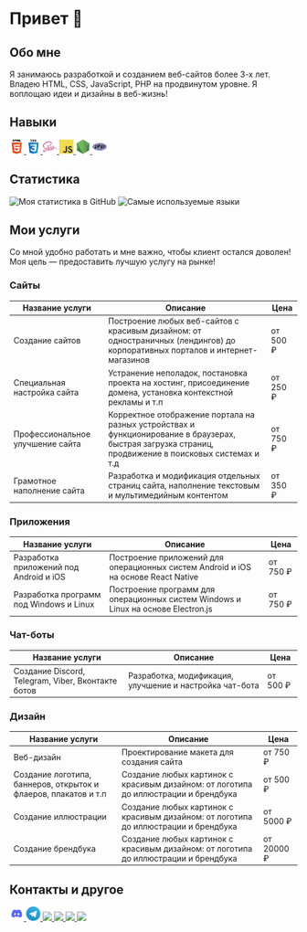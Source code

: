 # Привет 👋

## Обо мне
Я занимаюсь разработкой и созданием веб-сайтов более 3-х лет. Владею HTML, CSS, JavaScript, PHP на продвинутом уровне. Я воплощаю идеи и дизайны в веб-жизнь!

## Навыки
<a href="https://developer.mozilla.org/ru/docs/Web/HTML">
  <code><img height="25" src="https://raw.githubusercontent.com/github/explore/80688e429a7d4ef2fca1e82350fe8e3517d3494d/topics/html/html.png"></code>
</a>
<a href="https://developer.mozilla.org/ru/docs/Web/CSS">
  <code><img height="25" src="https://raw.githubusercontent.com/github/explore/80688e429a7d4ef2fca1e82350fe8e3517d3494d/topics/css/css.png"></code>
</a>
<a href="https://sass-scss.ru/">
  <code><img height="25" src="https://raw.githubusercontent.com/github/explore/80688e429a7d4ef2fca1e82350fe8e3517d3494d/topics/sass/sass.png"></code>
</a>
<a href="https://developer.mozilla.org/ru/docs/Web/JavaScript">
  <code><img height="25" src="https://raw.githubusercontent.com/github/explore/80688e429a7d4ef2fca1e82350fe8e3517d3494d/topics/javascript/javascript.png"></code>
</a>
<a href="https://nodejs.org/ru/">
  <code><img height="25" src="https://raw.githubusercontent.com/github/explore/80688e429a7d4ef2fca1e82350fe8e3517d3494d/topics/nodejs/nodejs.png"></code>
</a>
<a href="https://www.php.net/">
  <code><img height="25" src="https://raw.githubusercontent.com/github/explore/80688e429a7d4ef2fca1e82350fe8e3517d3494d/topics/php/php.png"></code>
</a>

## Статистика
![Моя статистика в GitHub](https://github-readme-stats.vercel.app/api?username=wwyynnee&show_icons=true&hide=prs&theme=dracula)
![Самые используемые языки](https://github-readme-stats.vercel.app/api/top-langs/?username=wwyynnee&hide=nix&langs_count=4&layout=compact)

## Мои услуги
Со мной удобно работать и мне важно, чтобы клиент остался доволен! Моя цель ― предоставить лучшую услугу на рынке!

### Сайты
| Название услуги | Описание | Цена |
| --------------- | -------- | ---- |
| Создание сайтов | Построение любых веб-сайтов с красивым дизайном: от одностраничных (лендингов) до корпоративных порталов и интернет-магазинов | от 500 ₽ |
| Специальная настройка сайта | Устранение неполадок, постановка проекта на хостинг, присоединение домена, установка контекстной рекламы и т.п | от 250 ₽ |
| Профессиональное улучшение сайта | Корректное отображение портала на разных устройствах и функционирование в браузерах, быстрая загрузка страниц, продвижение в поисковых системах и т.д | от 750 ₽ |
| Грамотное наполнение сайта | Разработка и модификация отдельных страниц сайта, наполнение текстовым и мультимедийным контентом | от 350 ₽ |

### Приложения
| Название услуги | Описание | Цена |
| --------------- | -------- | ---- |
| Разработка приложений под Android и iOS | Построение приложений для операционных систем Android и iOS на основе React Native | от 750 ₽ |
| Разработка программ под Windows и Linux | Построение программ для операционных систем Windows и Linux на основе Electron.js | от 750 ₽ |

### Чат-боты
| Название услуги | Описание | Цена |
| --------------- | -------- | ---- |
| Создание Discord, Telegram, Viber, Вконтакте ботов | Разработка, модификация, улучшение и настройка чат-бота | от 500 ₽ |

### Дизайн
| Название услуги | Описание | Цена |
| --------------- | -------- | ---- |
| Веб-дизайн | Проектирование макета для создания сайта | от 750 ₽ |
| Создание логотипа, баннеров, открыток и флаеров, плакатов и т.п | Создание любых картинок с красивым дизайном: от логотипа до иллюстрации и брендбука | от 500 ₽ |
| Создание иллюстрации | Создание любых картинок с красивым дизайном: от логотипа до иллюстрации и брендбука | от 5000 ₽ |
| Создание брендбука | Создание любых картинок с красивым дизайном: от логотипа до иллюстрации и брендбука | от 20000 ₽ |

## Контакты и другое
<a href="https://discord.com/users/980103023034527865">
  <code><img height="25" src="https://raw.githubusercontent.com/github/explore/80688e429a7d4ef2fca1e82350fe8e3517d3494d/topics/discord/discord.png"></code>
</a>
<a href="https://t.me/wwyynnee">
  <code><img height="25" src="https://raw.githubusercontent.com/github/explore/80688e429a7d4ef2fca1e82350fe8e3517d3494d/topics/telegram/telegram.png"></code>
</a>
<a href="https://vk.com/wwyynnee">
  <code><img height="25" src="https://vk.com/images/icons/favicons/fav_logo.ico?6"></code>
</a>
<a href="https://glitch.com/@wynne">
  <code><img height="25" src="https://glitch.com/favicon.ico"></code>
</a>
<a href="https://replit.com/@wwyynnee">
  <code><img height="25" src="https://replit.com/public/icons/favicon-196.png" /></code>
</a>
<a href="https://www.sololearn.com/profile/18925696">
  <code><img height="25" src="https://www.sololearn.com/Images/favicon.ico" /></code>
</a>

